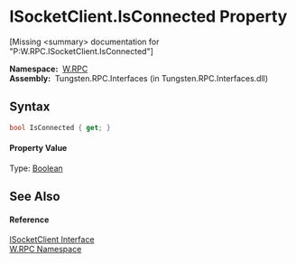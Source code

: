 ISocketClient.IsConnected Property
==================================
  
[Missing &lt;summary> documentation for "P:W.RPC.ISocketClient.IsConnected"]


  **Namespace:**  [W.RPC][1]  
  **Assembly:**  Tungsten.RPC.Interfaces (in Tungsten.RPC.Interfaces.dll)

Syntax
------

```csharp
bool IsConnected { get; }
```

#### Property Value
Type: [Boolean][2]

See Also
--------

#### Reference
[ISocketClient Interface][3]  
[W.RPC Namespace][1]  

[1]: ../README.md
[2]: http://msdn.microsoft.com/en-us/library/a28wyd50
[3]: README.md
[4]: ../../_icons/Help.png